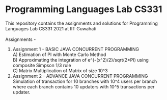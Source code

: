 # Programming Languages Lab CS331

This repository contains the assignments and solutions for Programming Languages Lab CS331 2021 at IIT Guwahati\
\
Assignments -

1) Assignment 1 - BASIC JAVA CONCURRENT PROGRAMMING\
        A) Estimation of PI with Monte Carlo Method\
        B) Approximating the  integration of e^{-(x^2)/2}/sqrt(2*PI) using composite Simpson 1/3 rule\
        C) Matrix Multiplication of Matrix of size 10^3
2) Assignment 2 - ADVANCE JAVA CONCURRENT PROGRAMMING\
        Simulation of transaction for 10 branches with 10^4 users per branch where each branch contains 10 updaters with 10^5 transactions per updater.        
